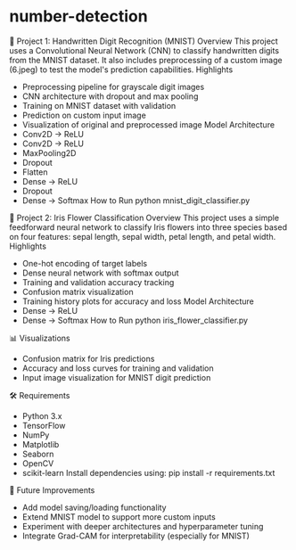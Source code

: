 # number-detection

📌 Project 1: Handwritten Digit Recognition (MNIST)
Overview
This project uses a Convolutional Neural Network (CNN) to classify handwritten digits from the MNIST dataset. It also includes preprocessing of a custom image (6.jpeg) to test the model's prediction capabilities. 
Highlights
- Preprocessing pipeline for grayscale digit images
- CNN architecture with dropout and max pooling
- Training on MNIST dataset with validation
- Prediction on custom input image
- Visualization of original and preprocessed image 
Model Architecture
- Conv2D → ReLU
- Conv2D → ReLU
- MaxPooling2D
- Dropout
- Flatten
- Dense → ReLU
- Dropout
- Dense → Softmax
How to Run
python mnist_digit_classifier.py



🌸 Project 2: Iris Flower Classification
Overview
This project uses a simple feedforward neural network to classify Iris flowers into three species based on four features: sepal length, sepal width, petal length, and petal width.
Highlights
- One-hot encoding of target labels
- Dense neural network with softmax output
- Training and validation accuracy tracking
- Confusion matrix visualization
- Training history plots for accuracy and loss
Model Architecture
- Dense → ReLU
- Dense → Softmax
How to Run
python iris_flower_classifier.py



📊 Visualizations
- Confusion matrix for Iris predictions
- Accuracy and loss curves for training and validation
- Input image visualization for MNIST digit prediction

🛠 Requirements
- Python 3.x
- TensorFlow
- NumPy
- Matplotlib
- Seaborn
- OpenCV
- scikit-learn
Install dependencies using:
pip install -r requirements.txt



🚀 Future Improvements
- Add model saving/loading functionality
- Extend MNIST model to support more custom inputs
- Experiment with deeper architectures and hyperparameter tuning
- Integrate Grad-CAM for interpretability (especially for MNIST)

